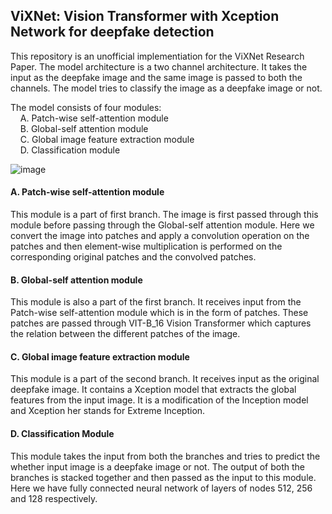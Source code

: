 ## ViXNet: Vision Transformer with Xception Network for deepfake detection

This repository is an unofficial implementiation for the ViXNet Research Paper. The model architecture is a two channel architecture. It takes the input as the deepfake image and the same image is passed to both the channels. The model tries to classify the image as a deepfake image or not.

The model consists of four modules:<br>
&nbsp;&nbsp;&nbsp;&nbsp;A. Patch-wise self-attention module<br>
&nbsp;&nbsp;&nbsp;&nbsp;B. Global-self attention module<br>
&nbsp;&nbsp;&nbsp;&nbsp;C. Global image feature extraction module<br>
&nbsp;&nbsp;&nbsp;&nbsp;D. Classification module<br>

![image](https://github.com/user-attachments/assets/1b860170-ed32-4daf-bae9-3a147c644f4f)


#### A. Patch-wise self-attention module

This module is a part of first branch. The image is first passed through this module before passing through the Global-self attention module. Here we convert the image into patches and apply a convolution operation on the patches and then element-wise multiplication is performed on the corresponding original patches and the convolved patches.

#### B. Global-self attention module

This module is also a part of the first branch. It receives input from the Patch-wise self-attention module which is in the form of patches. These patches are passed through VIT-B_16 Vision Transformer which captures the relation between the different patches of the image.

#### C. Global image feature extraction module

This module is a part of the second branch. It receives input as the original deepfake image. It contains a Xception model that extracts the global features from the input image. It is a modification of the Inception model and Xception her stands for Extreme Inception.

#### D. Classification Module

This module takes the input from both the branches and tries to predict the whether input image is a deepfake image or not. The output of both the branches is stacked together and then passed as the input to this module. Here we have fully connected neural network of layers of nodes 512, 256 and 128 respectively.
